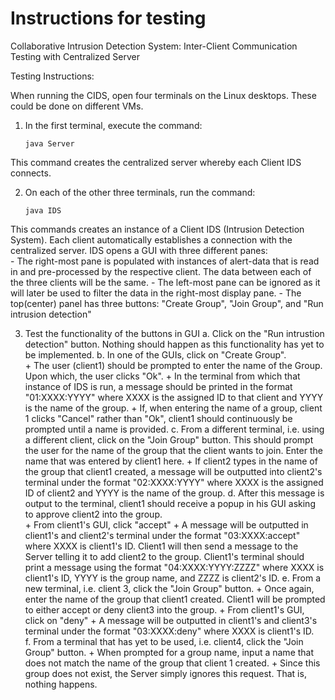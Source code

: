 # Instructions for testing

Collaborative Intrusion Detection System: Inter-Client Communication Testing with Centralized Server

Testing Instructions:

When running the CIDS, open four terminals on the Linux desktops.  These could be done on different VMs.
1. In the first terminal, execute the command: 

	```java Server```

This command creates the centralized server whereby each Client IDS connects.

2. On each of the other three terminals, run the command:

	```java IDS```

This commands creates an instance of a Client IDS (Intrusion Detection System).  Each client automatically establishes a connection with the centralized server.  IDS opens a GUI with three different panes:	
	- The right-most pane is populated with instances of alert-data that is read in and pre-processed by the respective client.  The data between each of the three clients will be the same.
	- The  left-most pane can be ignored as it will later be used to filter the data in the right-most display pane.
	- The top(center) panel has three buttons: "Create Group", "Join Group", and "Run intrusion detection"

3. Test the functionality of the buttons in GUI
	a. Click on the "Run intrustion detection" button.  Nothing should happen as this functionality has yet to be implemented.
	b. In one of the GUIs, click on "Create Group".  
		+ The user (client1) should be prompted to enter the name of the Group.  Upon which, the user clicks "Ok".
		+ In the terminal from which that instance of IDS is run, a message should be printed in the format "01:XXXX:YYYY" where XXXX is the assigned ID to that client and YYYY is the name of the group.
		+ If, when entering the name of a group, client 1 clicks "Cancel" rather than "Ok", client1 should continuously be prompted until a name is provided.
    c. From a different terminal, i.e. using a different client, click on the "Join Group" button.  This should prompt the user for the name of the group that the client wants to join.  Enter the name that was entered by client1 here.
		+ If client2 types in the name of the group that client1 created, a message will be outputted into client2's terminal under the format "02:XXXX:YYYY" where XXXX is the assigned ID of client2 and YYYY is the name of the group.
	d. After this message is output to the terminal, client1 should receive a popup in his GUI asking to approve client2 into the group.	
		+ From client1's GUI, click "accept"
		+ A message will be outputted in client1's and client2's terminal under the format "03:XXXX:accept" where XXXX is client1's ID.  Client1 will then send a message to the Server telling it to add client2 to the group.  Client1's terminal should print a message using the format "04:XXXX:YYYY:ZZZZ" where XXXX is client1's ID, YYYY is the group name, and ZZZZ is client2's ID.
    e. From a new terminal, i.e. client 3, click the "Join Group" button.
		+ Once again, enter the name of the group that client1 created.  Client1 will be prompted to either accept or deny client3 into the group.
		+ From client1's GUI, click on "deny"
		+ A message will be outputted in client1's and client3's terminal under the format "03:XXXX:deny" where XXXX is client1's ID.  
    f. From a terminal that has yet to be used, i.e. client4, click the "Join Group" button.
		+ When prompted for a group name, input a name that does not match the name of the group that client 1 created.
		+ Since this group does not exist, the Server simply ignores this request.  That is, nothing happens.
